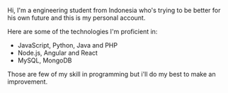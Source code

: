 Hi, I'm a engineering student from Indonesia who's trying to be better for his own future and this is my personal account.

Here are some of the technologies I'm proficient in:
- JavaScript, Python, Java and PHP
- Node.js, Angular and React
- MySQL, MongoDB

Those are few of my skill in programming but i'll do my best to make an improvement.
